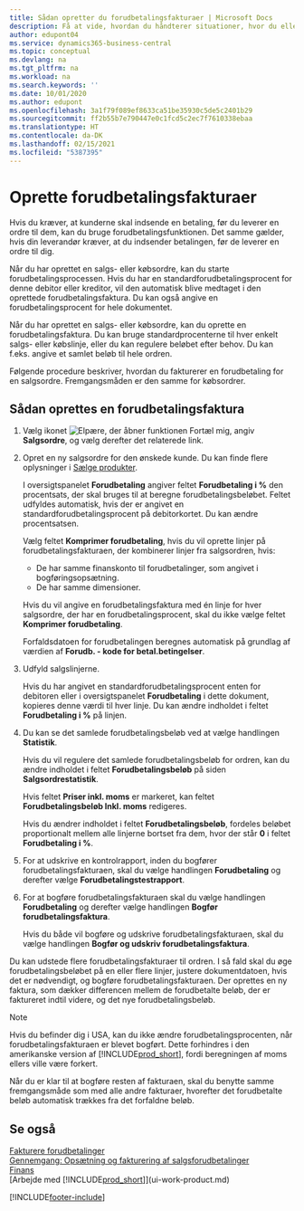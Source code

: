 ```yaml
---
title: Sådan opretter du forudbetalingsfakturaer | Microsoft Docs
description: Få at vide, hvordan du håndterer situationer, hvor du eller din leverandør kræver forudbetaling.
author: edupont04
ms.service: dynamics365-business-central
ms.topic: conceptual
ms.devlang: na
ms.tgt_pltfrm: na
ms.workload: na
ms.search.keywords: ''
ms.date: 10/01/2020
ms.author: edupont
ms.openlocfilehash: 3a1f79f089ef8633ca51be35930c5de5c2401b29
ms.sourcegitcommit: ff2b55b7e790447e0c1fcd5c2ec7f7610338ebaa
ms.translationtype: HT
ms.contentlocale: da-DK
ms.lasthandoff: 02/15/2021
ms.locfileid: "5387395"
---
```

# <a name="create-prepayment-invoices"></a>Oprette forudbetalingsfakturaer

Hvis du kræver, at kunderne skal indsende en betaling, før du leverer en ordre til dem, kan du bruge forudbetalingsfunktionen. Det samme gælder, hvis din leverandør kræver, at du indsender betalingen, før de leverer en ordre til dig.  

Når du har oprettet en salgs- eller købsordre, kan du starte forudbetalingsprocessen. Hvis du har en standardforudbetalingsprocent for denne debitor eller kreditor, vil den automatisk blive medtaget i den oprettede forudbetalingsfaktura. Du kan også angive en forudbetalingsprocent for hele dokumentet.

Når du har oprettet en salgs- eller købsordre, kan du oprette en forudbetalingsfaktura. Du kan bruge standardprocenterne til hver enkelt salgs- eller købslinje, eller du kan regulere beløbet efter behov. Du kan f.eks. angive et samlet beløb til hele ordren.  

Følgende procedure beskriver, hvordan du fakturerer en forudbetaling for en salgsordre. Fremgangsmåden er den samme for købsordrer.  

## <a name="to-create-a-prepayment-invoice"></a>Sådan oprettes en forudbetalingsfaktura

1. Vælg ikonet ![Elpære, der åbner funktionen Fortæl mig](media/ui-search/search_small.png "Fortæl mig, hvad du vil foretage dig"), angiv **Salgsordre**, og vælg derefter det relaterede link.  
2. Opret en ny salgsordre for den ønskede kunde. Du kan finde flere oplysninger i [Sælge produkter](sales-how-sell-products.md).  

    I oversigtspanelet **Forudbetaling** angiver feltet **Forudbetaling i %** den procentsats, der skal bruges til at beregne forudbetalingsbeløbet. Feltet udfyldes automatisk, hvis der er angivet en standardforudbetalingsprocent på debitorkortet. Du kan ændre procentsatsen. <!--This percentage is applied to lines where the item on that line does not already specify a prepayment percentage. The prepayment percentage is only copied from the header to lines that do not copy the default prepayment percentage from the item.-->  

    Vælg feltet **Komprimer forudbetaling**, hvis du vil oprette linjer på forudbetalingsfakturaen, der kombinerer linjer fra salgsordren, hvis:  

    - De har samme finanskonto til forudbetalinger, som angivet i bogføringsopsætning.  
    - De har samme dimensioner.  

    Hvis du vil angive en forudbetalingsfaktura med én linje for hver salgsordre, der har en forudbetalingsprocent, skal du ikke vælge feltet **Komprimer forudbetaling**.  

    Forfaldsdatoen for forudbetalingen beregnes automatisk på grundlag af værdien af **Forudb. - kode for betal.betingelser**.

3. Udfyld salgslinjerne.  

    Hvis du har angivet en standardforudbetalingsprocent enten for debitoren eller i oversigtspanelet **Forudbetaling** i dette dokument, kopieres denne værdi til hver linje. Du kan ændre indholdet i feltet **Forudbetaling i %** på linjen.  

4. Du kan se det samlede forudbetalingsbeløb ved at vælge handlingen **Statistik**.

    Hvis du vil regulere det samlede forudbetalingsbeløb for ordren, kan du ændre indholdet i feltet **Forudbetalingsbeløb** på siden **Salgsordrestatistik**.  

    Hvis feltet **Priser inkl. moms** er markeret, kan feltet **Forudbetalingsbeløb Inkl. moms** redigeres.  

    Hvis du ændrer indholdet i feltet **Forudbetalingsbeløb**, fordeles beløbet proportionalt mellem alle linjerne bortset fra dem, hvor der står **0** i feltet **Forudbetaling i %**.  

5. For at udskrive en kontrolrapport, inden du bogfører forudbetalingsfakturaen, skal du vælge handlingen **Forudbetaling** og derefter vælge **Forudbetalingstestrapport**.  
6. For at bogføre forudbetalingsfakturaen skal du vælge handlingen **Forudbetaling** og derefter vælge handlingen **Bogfør forudbetalingsfaktura**.  

    Hvis du både vil bogføre og udskrive forudbetalingsfakturaen, skal du vælge handlingen **Bogfør og udskriv forudbetalingsfaktura**.  

Du kan udstede flere forudbetalingsfakturaer til ordren. I så fald skal du øge forudbetalingsbeløbet på en eller flere linjer, justere dokumentdatoen, hvis det er nødvendigt, og bogføre forudbetalingsfakturaen. Der oprettes en ny faktura, som dækker differencen mellem de forudbetalte beløb, der er faktureret indtil videre, og det nye forudbetalingsbeløb.  

> [!NOTE]  
> Hvis du befinder dig i USA, kan du ikke ændre forudbetalingsprocenten, når forudbetalingsfakturaen er blevet bogført. Dette forhindres i den amerikanske version af [!INCLUDE[prod_short](includes/prod_short.md)], fordi beregningen af moms ellers ville være forkert.  

 Når du er klar til at bogføre resten af fakturaen, skal du benytte samme fremgangsmåde som med alle andre fakturaer, hvorefter det forudbetalte beløb automatisk trækkes fra det forfaldne beløb.  

## <a name="see-also"></a>Se også

[Fakturere forudbetalinger](finance-invoice-prepayments.md)  
[Gennemgang: Opsætning og fakturering af salgsforudbetalinger](walkthrough-setting-up-and-invoicing-sales-prepayments.md)  
[Finans](finance.md)  
[Arbejde med [!INCLUDE[prod_short](includes/prod_short.md)]](ui-work-product.md)


[!INCLUDE[footer-include](includes/footer-banner.md)]